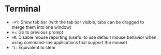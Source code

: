 # Terminal

- `⇧⌘T`: Show tab bar (with the tab bar visible, tabs can be dragged to merge them into one window)
- `⌘↑`: Go to previous prompt
- `⌘R`: Disable mouse reporting (useful to use default mouse behavior when using command-line applications that support the mouse)
- `^L`: Equivalent to clear
